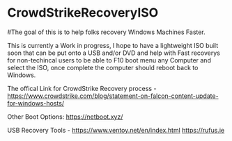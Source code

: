 # CrowdStrikeRecoveryISO

#The goal of this is to help folks recovery Windows Machines Faster.


This is currently a Work in progress, I hope to have a lightweight ISO built soon that can be put onto a USB and/or DVD and help with Fast recoverys for non-techincal users to be able to F10 boot menu any Computer and select the ISO, once complete the computer should reboot back to Windows. 

The offical Link for CrowdStrike Recovery process - https://www.crowdstrike.com/blog/statement-on-falcon-content-update-for-windows-hosts/

Other Boot Options: https://netboot.xyz/

USB Recovery Tools  - https://www.ventoy.net/en/index.html
https://rufus.ie
